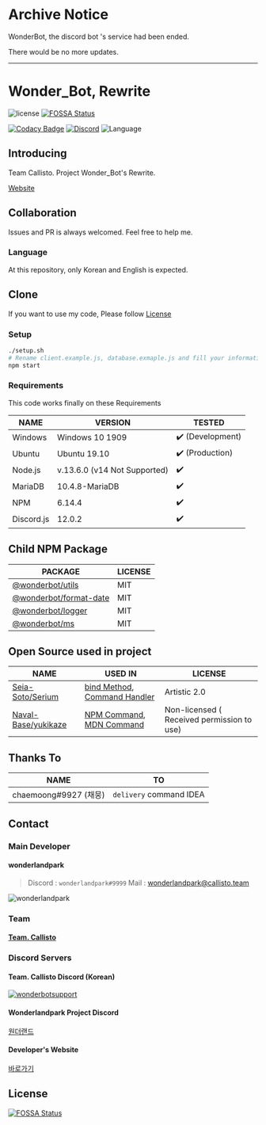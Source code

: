 # Archive Notice

WonderBot, the discord bot 's service had been ended.

There would be no more updates.

---

# Wonder_Bot, Rewrite

![license](https://img.shields.io/github/license/wonderlandpark/wonderbot)
[![FOSSA Status](https://app.fossa.com/api/projects/git%2Bgithub.com%2Fwonderlandpark%2Fwonderbot.svg?type=shield)](https://app.fossa.com/projects/git%2Bgithub.com%2Fwonderlandpark%2Fwonderbot?ref=badge_shield)

[![Codacy Badge](https://api.codacy.com/project/badge/Grade/def63318bbb54e33b453e9b45d75eb29)](https://app.codacy.com/manual/wonderlandpark/wonderbot?utm_source=github.com&utm_medium=referral&utm_content=wonderlandpark/wonderbot&utm_campaign=Badge_Grade_Dashboard)
[![Discord](https://discordapp.com/api/guilds/512553485766492171/embed.png)](https://invite.gg/wonderbot)
![Language](https://img.shields.io/badge/language-Javascript,%20Node.js-brightgreen)

## Introducing

Team Callisto. Project Wonder_Bot's Rewrite.

[Website](https://wonderbot.xyz)

## Collaboration

Issues and PR is always welcomed.
Feel free to help me.

### Language

At this repository, only Korean and English is expected.

## Clone

If you want to use my code, Please follow [License](LICENSE)

### Setup

```bash
./setup.sh
# Rename client.example.js, database.exmaple.js and fill your information
npm start
```

### Requirements

This code works finally on these Requirements

| NAME       | VERSION                      | TESTED           |
| ---------- | ---------------------------- | ---------------- |
| Windows    | Windows 10 1909              | ✔️ (Development) |
| Ubuntu     | Ubuntu 19.10                 | ✔️ (Production)  |
| Node.js    | v.13.6.0 (v14 Not Supported) | ✔️               |
| MariaDB    | 10.4.8-MariaDB               | ✔️               |
| NPM        | 6.14.4                       | ✔️               |
| Discord.js | 12.0.2                       | ✔️               |

## Child NPM Package

| PACKAGE                                                                        | LICENSE |
| ------------------------------------------------------------------------------ | ------- |
| [@wonderbot/utils](https://www.npmjs.com/package/@wonderbot/utils)             | MIT     |
| [@wonderbot/format-date](https://www.npmjs.com/package/@wonderbot/format-date) | MIT     |
| [@wonderbot/logger](https://www.npmjs.com/package/@wonderbot/logger)           | MIT     |
| [@wonderbot/ms](https://www.npmjs.com/package/@wonderbot/ms)                   | MIT     |

## Open Source used in project

| NAME                                                          | USED IN                                                                                                                                                                                                                                                          | LICENSE                                    |
| ------------------------------------------------------------- | ---------------------------------------------------------------------------------------------------------------------------------------------------------------------------------------------------------------------------------------------------------------- | ------------------------------------------ |
| [Seia-Soto/Serium](https://github.com/Seia-Soto/Serium)       | [bind Method](https://github.com/wonderlandpark/wonderbot/blob/3f734bcac06ee6a8b2e92ea5baf8a4a13d7833e3/index.js#L44-L55), [Command Handler](https://github.com/wonderlandpark/wonderbot/blob/3f734bcac06ee6a8b2e92ea5baf8a4a13d7833e3/commands/index.js#L1-L25) | Artistic 2.0                               |
| [Naval-Base/yukikaze](https://github.com/Naval-Base/yukikaze) | [NPM Command](https://github.com/wonderlandpark/wonderbot/blob/master/src/commands/coding/npm.js), [MDN Command](https://github.com/wonderlandpark/wonderbot/blob/master/src/commands/coding/mdn.js)                                                             | Non-licensed ( Received permission to use) |

## Thanks To

| NAME                  | TO                      |
| --------------------- | ----------------------- |
| chaemoong#9927 (채뭉) | `delivery` command IDEA |

## Contact

### Main Developer

#### wonderlandpark

> Discord : `wonderlandpark#9999`
> Mail : [wonderlandpark@callisto.team](mailto:wonderlandpark@callisto.team)

![wonderlandpark](https://cdn.discordapp.com/avatars/285185716240252929/8d802379229ac355aecced85aaccce8c.png?size=256)

### Team

#### [Team. Callisto](https://callisto.team)

### Discord Servers

#### Team. Callisto Discord (Korean)

[![wonderbotsupport](https://discordapp.com/api/guilds/470028725287780352/embed.png?style=banner2)](https://discord.wonderbot.xyz)

#### Wonderlandpark Project Discord

[원더랜드](https://discord.gg/y6Yqeav)

#### Developer's Website

[바로가기](https://wonder.im)


## License
[![FOSSA Status](https://app.fossa.com/api/projects/git%2Bgithub.com%2Fwonderlandpark%2Fwonderbot.svg?type=large)](https://app.fossa.com/projects/git%2Bgithub.com%2Fwonderlandpark%2Fwonderbot?ref=badge_large)
